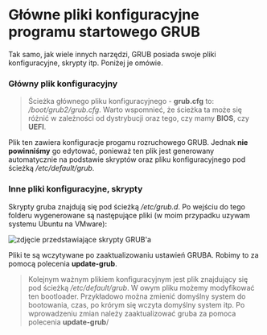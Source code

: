 # Główne pliki konfiguracyjne programu startowego GRUB

Tak samo, jak wiele innych narzędzi, GRUB posiada swoje pliki konfiguracyjne, skrypty itp. Poniżej je omówie.

### Główny plik konfiguracyjny

> Ścieżka głównego pliku konfiguracyjnego - **grub.cfg** to: */boot/grub2/grub.cfg*. Warto wspomnieć, że ścieżka ta może się różnić w zależności od dystrybucji oraz tego, czy mamy **BIOS**, czy **UEFI**.

Plik ten zawiera konfiguracje progamu rozruchowego GRUB. Jednak **nie powinniśmy** go edytować, ponieważ ten plik jest generowany automatycznie na podstawie skryptów oraz pliku konfiguracyjnego pod ścieżką */etc/default/grub*.

### Inne pliki konfiguracyjne, skrypty

Skrypty gruba znajdują się pod ścieżką */etc/grub.d*. Po wejściu do tego folderu wygenerowane są następujące pliki (w moim przypadku uzywam systemu Ubuntu na VMware):

![zdjęcie przedstawiające skrypty GRUB'a](http://host.devghost.space/lwsrc/grubsk.png)

Pliki te są wczytywane po zaaktualizowaniu ustawień GRUBA. Robimy to za pomocą polecenia **update-grub**.

> Kolejnym ważnym plikiem konfiguracyjnym jest plik znajdujący się pod ścieżką */etc/default/grub*. W owym pliku możemy modyfikować ten bootloader. Przykładowo można zmienić domyślny system do bootowania, czas, po krórym się wczyta domyślny system itp. Po wprowadzeniu zmian należy zaaktualizować gruba za pomoca polecenia **update-grub**/

